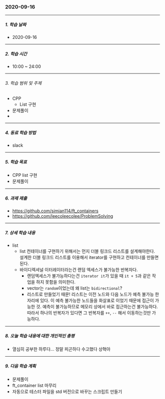 ### 2020-09-16

-----
##### 1. 학습 날짜
- 2020-09-16

-----
##### 2. 학습 시간
- 10:00 ~ 24:00

-----
###### 3. 학습 범위 및 주제
- CPP
    - List 구현
- 문제풀이
- 
-----
##### 4. 동료 학습 방법
- slack

-----
##### 5. 학습 목표
- CPP list 구현
- 문제풀이

-----
##### 6. 과제 제출
- https://github.com/simian114/ft_containers
- https://github.com/leecoleecolee/ProblemSolving

-----
##### 7. 상세 학습 내용
- list
    - list 컨테이너를 구현하기 위해서는 먼지 더블 링크드 리스트를 설계해야한다. 설계한 더블 링크드 리스트를 이용해서 iterator를 구현하고 컨테이너를 만들면된다.
    - 바이디렉셔널 이터레이터라는건 랜덤 엑세스가 불가능한 반복자다.
        - 랜덤엑세스가 불가능하다는건 ```iterator it```가 있을 때 ```it + 5```과 같은 작업을 하지 못함을 의미한다.
        - vector는 ```random```이었는데 왜 list는 ```bidirectional```?
        - 리스트로 만들었기 때문! 리스트는 이전 노드와 다음 노드가 예측 불가능 한 자리에 있다. 이 예측 불가능한 노드들을 화살표로 이었기 때문에 접근이 가능한 것. 예측이 불가능하므로 메모리 상에서 바로 접근하는건 불가능하다. 따라서 하나의 반복자가 있다면 그 반복자를 ```++```, ```--``` 해서 이동하는것만 가능하다.

        

-----
##### 8. 오늘 학습 내용에 대한 개인적인 총평
- 열심히 공부한 하루다... 정말 피곤하다 수고했다 상혁아

-----

##### 9. 다음 학습 계획

- 문제풀이
- ft_container list 마무리
- 자동으로 테스터 파일을 std 버전으로 바꾸는 스크립트 만들기
